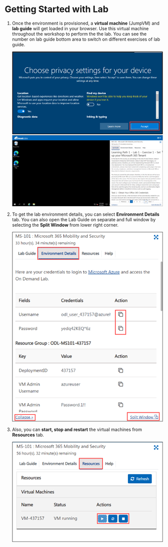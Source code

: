 # Getting Started with Lab

1. Once the environment is provisioned, a **virtual machine** (JumpVM) and **lab guide** will get loaded in your browser. Use this virtual machine throughout the workshop to perform the the lab. You can see the number on lab guide bottom area to switch on different exercises of lab guide.

    ![](images/getttingstarted-4.png)
    ![](images/getttingstarted-1.png)
  
1. To get the lab environment details, you can select **Environment Details** tab. You can also open the Lab Guide on separate and full window by selecting the **Split Window** from lower right corner. 

    ![](images/getttingstarted-2.png)

1. Also, you can **start, stop and restart** the virtual machines from **Resources** tab.

    ![](images/getttingstarted-3.png)
